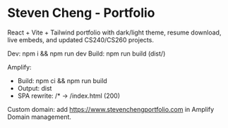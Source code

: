 # Steven Cheng - Portfolio
React + Vite + Tailwind portfolio with dark/light theme, resume download, live embeds, and updated CS240/CS260 projects.

Dev: npm i && npm run dev
Build: npm run build (dist/)

Amplify:
- Build: npm ci && npm run build
- Output: dist
- SPA rewrite: /* -> /index.html (200)

Custom domain: add https://www.stevenchengportfolio.com in Amplify Domain management.
